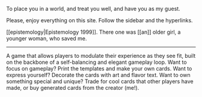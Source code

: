 To place you in a world, and treat you well, and have you as my guest.

Please, enjoy everything on this site. Follow the sidebar and the hyperlinks.

[[epistemology|Epistemology 1999]]. There one was [[an]] older girl, a younger woman, who saved me.

* * *
A game that allows players to modulate their experience as they see fit, built on the backbone of a self-balancing and elegant gameplay loop. Want to focus on gameplay? Print the templates and make your own cards. Want to express yourself? Decorate the cards with art and flavor text. Want to own something special and unique? Trade for cool cards that other players have made, or buy generated cards from the creator (me!).